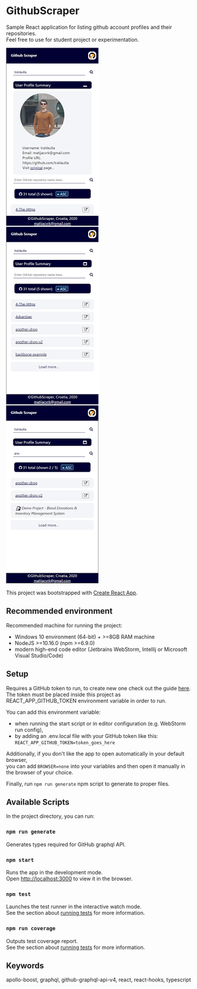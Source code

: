 # GithubScraper

Sample React application for listing github account profiles and their repositories.\
Feel free to use for student project or experimentation.

![screenshot list](https://github.com/traVaulta/GithubScraper/blob/master/screenshots/search-user.png)
![screenshot list](https://github.com/traVaulta/GithubScraper/blob/master/screenshots/search-repository-empty.png)
![screenshot list](https://github.com/traVaulta/GithubScraper/blob/master/screenshots/search-repository-filter.png)

This project was bootstrapped with [Create React App](https://github.com/facebook/create-react-app).

## Recommended environment

Recommended machine for running the project:
- Windows 10 environment (64-bit) + >=8GB RAM machine
- NodeJS >=10.16.0 (npm >=6.9.0)
- modern high-end code editor (Jetbrains WebStorm, Intellij or Microsoft Visual Studio/Code)

## Setup

Requires a GitHub token to run, to create new one check out the 
guide [here](https://help.github.com/en/github/authenticating-to-github/creating-a-personal-access-token-for-the-command-line).\
The token must be placed inside this project as REACT_APP_GITHUB_TOKEN environment variable in order to run.

You can add this environment variable:
- when running the start script or in editor configuration (e.g. WebStorm run config),
- by adding an .env.local file with your GitHub token like this: `REACT_APP_GITHUB_TOKEN=token_goes_here`

Additionally, if you don't like the app to open automatically in your default browser,\
you can add `BROWSER=none` into your variables and then open it manually in the browser of your choice.

Finally, run `npm run generate` npm script to generate to proper files.

## Available Scripts

In the project directory, you can run:

### `npm run generate`

Generates types required for GitHub graphql API. 

### `npm start`

Runs the app in the development mode.<br />
Open [http://localhost:3000](http://localhost:3000) to view it in the browser.

### `npm test`

Launches the test runner in the interactive watch mode.<br />
See the section about [running tests](https://facebook.github.io/create-react-app/docs/running-tests) for more information.

### `npm run coverage`

Outputs test coverage report.<br />
See the section about [running tests](https://facebook.github.io/create-react-app/docs/running-tests) for more information.

## Keywords

apollo-boost, graphql, github-graphql-api-v4, react, react-hooks, typescript
